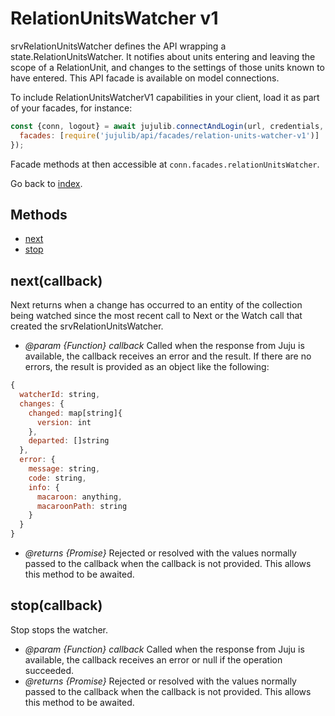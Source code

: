 <!---
NOTE: this file has been generated by the doc command in js-libjuju
on Fri 2018/11/16 13:11:58 UTC. Do not manually edit this file.
--->
# RelationUnitsWatcher v1

srvRelationUnitsWatcher defines the API wrapping a
  state.RelationUnitsWatcher. It notifies about units entering and leaving
  the scope of a RelationUnit, and changes to the settings of those units
  known to have entered.
This API facade is available on model connections.

To include RelationUnitsWatcherV1 capabilities in your client, load it as
part of your facades, for instance:
```javascript
const {conn, logout} = await jujulib.connectAndLogin(url, credentials, {
  facades: [require('jujulib/api/facades/relation-units-watcher-v1')]
});
```
Facade methods at then accessible at `conn.facades.relationUnitsWatcher`.

Go back to [index](index.md).

## Methods
- [next](#nextcallback)
- [stop](#stopcallback)

## next(callback)
Next returns when a change has occurred to an entity of the collection
    being watched since the most recent call to Next or the Watch call that
    created the srvRelationUnitsWatcher.

- *@param {Function} callback* Called when the response from Juju is available,
  the callback receives an error and the result. If there are no errors, the
  result is provided as an object like the following:
```javascript
{
  watcherId: string,
  changes: {
    changed: map[string]{
      version: int
    },
    departed: []string
  },
  error: {
    message: string,
    code: string,
    info: {
      macaroon: anything,
      macaroonPath: string
    }
  }
}
```
- *@returns {Promise}* Rejected or resolved with the values normally passed to
  the callback when the callback is not provided.
  This allows this method to be awaited.

## stop(callback)
Stop stops the watcher.

- *@param {Function} callback* Called when the response from Juju is available,
  the callback receives an error or null if the operation succeeded.
- *@returns {Promise}* Rejected or resolved with the values normally passed to
  the callback when the callback is not provided.
  This allows this method to be awaited.
